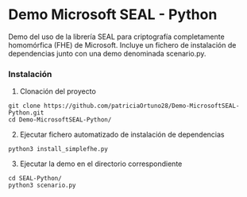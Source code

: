 # Demo Microsoft SEAL - Python
Demo del uso de la librería SEAL para criptografía completamente homomórfica (FHE) de Microsoft.
Incluye un fichero de instalación de dependencias junto con una demo denominada scenario.py.

### Instalación
1. Clonación del proyecto
~~~
git clone https://github.com/patriciaOrtuno28/Demo-MicrosoftSEAL-Python.git
cd Demo-MicrosoftSEAL-Python/
~~~
2. Ejecutar fichero automatizado de instalación de dependencias
~~~
python3 install_simplefhe.py
~~~
3. Ejecutar la demo en el directorio correspondiente
~~~
cd SEAL-Python/
python3 scenario.py
~~~
